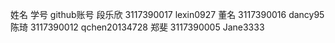 姓名      学号          github账号
段乐欣   3117390017     lexin0927
董名     3117390016     dancy95
陈琦     3117390012     qchen20134728
郑斐     3117390005     Jane3333